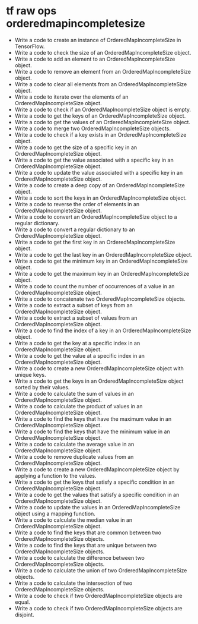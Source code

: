 # tf raw ops orderedmapincompletesize

- Write a code to create an instance of OrderedMapIncompleteSize in TensorFlow.
- Write a code to check the size of an OrderedMapIncompleteSize object.
- Write a code to add an element to an OrderedMapIncompleteSize object.
- Write a code to remove an element from an OrderedMapIncompleteSize object.
- Write a code to clear all elements from an OrderedMapIncompleteSize object.
- Write a code to iterate over the elements of an OrderedMapIncompleteSize object.
- Write a code to check if an OrderedMapIncompleteSize object is empty.
- Write a code to get the keys of an OrderedMapIncompleteSize object.
- Write a code to get the values of an OrderedMapIncompleteSize object.
- Write a code to merge two OrderedMapIncompleteSize objects.
- Write a code to check if a key exists in an OrderedMapIncompleteSize object.
- Write a code to get the size of a specific key in an OrderedMapIncompleteSize object.
- Write a code to get the value associated with a specific key in an OrderedMapIncompleteSize object.
- Write a code to update the value associated with a specific key in an OrderedMapIncompleteSize object.
- Write a code to create a deep copy of an OrderedMapIncompleteSize object.
- Write a code to sort the keys in an OrderedMapIncompleteSize object.
- Write a code to reverse the order of elements in an OrderedMapIncompleteSize object.
- Write a code to convert an OrderedMapIncompleteSize object to a regular dictionary.
- Write a code to convert a regular dictionary to an OrderedMapIncompleteSize object.
- Write a code to get the first key in an OrderedMapIncompleteSize object.
- Write a code to get the last key in an OrderedMapIncompleteSize object.
- Write a code to get the minimum key in an OrderedMapIncompleteSize object.
- Write a code to get the maximum key in an OrderedMapIncompleteSize object.
- Write a code to count the number of occurrences of a value in an OrderedMapIncompleteSize object.
- Write a code to concatenate two OrderedMapIncompleteSize objects.
- Write a code to extract a subset of keys from an OrderedMapIncompleteSize object.
- Write a code to extract a subset of values from an OrderedMapIncompleteSize object.
- Write a code to find the index of a key in an OrderedMapIncompleteSize object.
- Write a code to get the key at a specific index in an OrderedMapIncompleteSize object.
- Write a code to get the value at a specific index in an OrderedMapIncompleteSize object.
- Write a code to create a new OrderedMapIncompleteSize object with unique keys.
- Write a code to get the keys in an OrderedMapIncompleteSize object sorted by their values.
- Write a code to calculate the sum of values in an OrderedMapIncompleteSize object.
- Write a code to calculate the product of values in an OrderedMapIncompleteSize object.
- Write a code to find the keys that have the maximum value in an OrderedMapIncompleteSize object.
- Write a code to find the keys that have the minimum value in an OrderedMapIncompleteSize object.
- Write a code to calculate the average value in an OrderedMapIncompleteSize object.
- Write a code to remove duplicate values from an OrderedMapIncompleteSize object.
- Write a code to create a new OrderedMapIncompleteSize object by applying a function to the values.
- Write a code to get the keys that satisfy a specific condition in an OrderedMapIncompleteSize object.
- Write a code to get the values that satisfy a specific condition in an OrderedMapIncompleteSize object.
- Write a code to update the values in an OrderedMapIncompleteSize object using a mapping function.
- Write a code to calculate the median value in an OrderedMapIncompleteSize object.
- Write a code to find the keys that are common between two OrderedMapIncompleteSize objects.
- Write a code to find the keys that are unique between two OrderedMapIncompleteSize objects.
- Write a code to calculate the difference between two OrderedMapIncompleteSize objects.
- Write a code to calculate the union of two OrderedMapIncompleteSize objects.
- Write a code to calculate the intersection of two OrderedMapIncompleteSize objects.
- Write a code to check if two OrderedMapIncompleteSize objects are equal.
- Write a code to check if two OrderedMapIncompleteSize objects are disjoint.